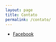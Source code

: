 ```yaml
---
layout: page
title: Contato
permalink: /contato/
---
```



- [Facebook](/groups/816717381769060/?fref=ts)
